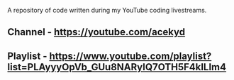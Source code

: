 A repository of code written during my YouTube coding livestreams.

## Channel - https://youtube.com/acekyd
## Playlist - https://www.youtube.com/playlist?list=PLAyyyOpVb_GUu8NARyIQ7OTH5F4kILIm4

